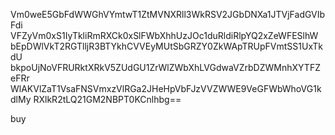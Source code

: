 Vm0weE5GbFdWWGhVYmtwT1ZtMVNXRll3WkRSV2JGbDNXa1JTVjFadGVIbFdi
VFZyVm0xS1IyTkliRmRXCk0xSlFWbXhhUzJOc1duRldiRlpYQ2xZeWFESlhW
bEpDWlVkT2RGTlljR3BTYkhCVVEyMUtSbGRZY0ZkWApTRUpFVmtSS1UxTkdU
bkpoUjNoVFRURktXRkV5ZUdGU1ZrWlZWbXhLVGdwaVZrbDZWMnhXYTFZeFRr
WlAKVlZaT1VsaFNSVmxzVlRGa2JHeHpVbFJzVVZWWE9VeGFWbWhoVG1kdlMy
RXlkR2tLQ21GM2NBPT0KCnlhbg==

buy